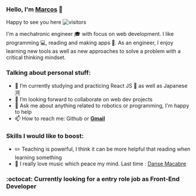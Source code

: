 ### Hello, I'm [Marcos](https://marcos-rojas.github.io/portfolio/) :wave:
Happy to see you here ![visitors](https://visitor-badge.glitch.me/badge?page_id=rojas-marcos)

I'm a mechatronic engineer :mortar_board: with focus on web development. I like programming :computer:, reading and making apps :loudspeaker:. As an engineer, I enjoy learning new tools as well as new approaches to solve a problem with a critical thinking mindset.
### Talking about personal stuff:
- 🌱 I’m currently studying and practicing React JS :rainbow: as well as Japanese :u6708:
- 👯 I’m looking forward to collaborate on web dev projects
- 💬 Ask me about anything related to robotics or programming, I'm happy to help
- 📫 How to reach me: Github or **[Gmail](rojas.marcos@pucp.edu.pe)**
### Skills I would like to boost:
- :pencil2: Teaching is powerful, I think it can be more helpful that reading when learning something
- :musical_score: I really love music which peace my mind. Last time : [Danse Macabre](https://www.youtube.com/watch?v=YyknBTm_YyM)
 ### :octocat: Currently looking for a entry role job as Front-End Developer

